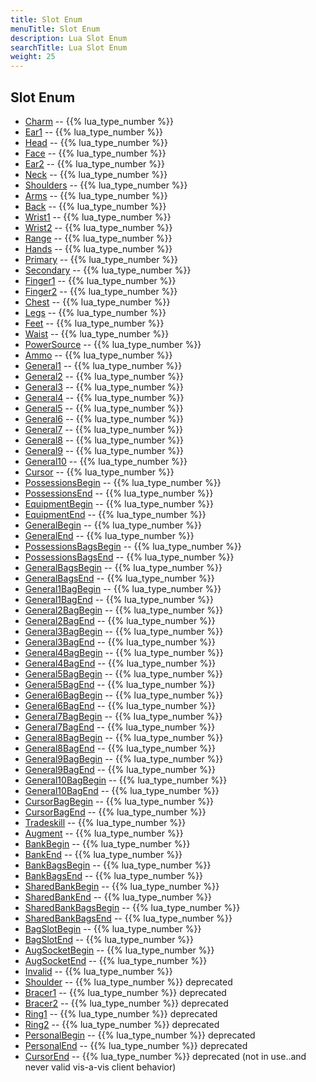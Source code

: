 ```yaml
---
title: Slot Enum
menuTitle: Slot Enum
description: Lua Slot Enum
searchTitle: Lua Slot Enum
weight: 25
---
```

## Slot Enum
- [Charm](charm) -- {{% lua_type_number %}}
- [Ear1](ear1) -- {{% lua_type_number %}}
- [Head](head) -- {{% lua_type_number %}}
- [Face](face) -- {{% lua_type_number %}}
- [Ear2](ear2) -- {{% lua_type_number %}}
- [Neck](neck) -- {{% lua_type_number %}}
- [Shoulders](shoulders) -- {{% lua_type_number %}}
- [Arms](arms) -- {{% lua_type_number %}}
- [Back](back) -- {{% lua_type_number %}}
- [Wrist1](wrist1) -- {{% lua_type_number %}}
- [Wrist2](wrist2) -- {{% lua_type_number %}}
- [Range](range) -- {{% lua_type_number %}}
- [Hands](hands) -- {{% lua_type_number %}}
- [Primary](primary) -- {{% lua_type_number %}}
- [Secondary](secondary) -- {{% lua_type_number %}}
- [Finger1](finger1) -- {{% lua_type_number %}}
- [Finger2](finger2) -- {{% lua_type_number %}}
- [Chest](chest) -- {{% lua_type_number %}}
- [Legs](legs) -- {{% lua_type_number %}}
- [Feet](feet) -- {{% lua_type_number %}}
- [Waist](waist) -- {{% lua_type_number %}}
- [PowerSource](powersource) -- {{% lua_type_number %}}
- [Ammo](ammo) -- {{% lua_type_number %}}
- [General1](general1) -- {{% lua_type_number %}}
- [General2](general2) -- {{% lua_type_number %}}
- [General3](general3) -- {{% lua_type_number %}}
- [General4](general4) -- {{% lua_type_number %}}
- [General5](general5) -- {{% lua_type_number %}}
- [General6](general6) -- {{% lua_type_number %}}
- [General7](general7) -- {{% lua_type_number %}}
- [General8](general8) -- {{% lua_type_number %}}
- [General9](general9) -- {{% lua_type_number %}}
- [General10](general10) -- {{% lua_type_number %}}
- [Cursor](cursor) -- {{% lua_type_number %}}
- [PossessionsBegin](possessionsbegin) -- {{% lua_type_number %}}
- [PossessionsEnd](possessionsend) -- {{% lua_type_number %}}
- [EquipmentBegin](equipmentbegin) -- {{% lua_type_number %}}
- [EquipmentEnd](equipmentend) -- {{% lua_type_number %}}
- [GeneralBegin](generalbegin) -- {{% lua_type_number %}}
- [GeneralEnd](generalend) -- {{% lua_type_number %}}
- [PossessionsBagsBegin](possessionsbagsbegin) -- {{% lua_type_number %}}
- [PossessionsBagsEnd](possessionsbagsend) -- {{% lua_type_number %}}
- [GeneralBagsBegin](generalbagsbegin) -- {{% lua_type_number %}}
- [GeneralBagsEnd](generalbagsend) -- {{% lua_type_number %}}
- [General1BagBegin](general1bagbegin) -- {{% lua_type_number %}}
- [General1BagEnd](general1bagend) -- {{% lua_type_number %}}
- [General2BagBegin](general2bagbegin) -- {{% lua_type_number %}}
- [General2BagEnd](general2bagend) -- {{% lua_type_number %}}
- [General3BagBegin](general3bagbegin) -- {{% lua_type_number %}}
- [General3BagEnd](general3bagend) -- {{% lua_type_number %}}
- [General4BagBegin](general4bagbegin) -- {{% lua_type_number %}}
- [General4BagEnd](general4bagend) -- {{% lua_type_number %}}
- [General5BagBegin](general5bagbegin) -- {{% lua_type_number %}}
- [General5BagEnd](general5bagend) -- {{% lua_type_number %}}
- [General6BagBegin](general6bagbegin) -- {{% lua_type_number %}}
- [General6BagEnd](general6bagend) -- {{% lua_type_number %}}
- [General7BagBegin](general7bagbegin) -- {{% lua_type_number %}}
- [General7BagEnd](general7bagend) -- {{% lua_type_number %}}
- [General8BagBegin](general8bagbegin) -- {{% lua_type_number %}}
- [General8BagEnd](general8bagend) -- {{% lua_type_number %}}
- [General9BagBegin](general9bagbegin) -- {{% lua_type_number %}}
- [General9BagEnd](general9bagend) -- {{% lua_type_number %}}
- [General10BagBegin](general10bagbegin) -- {{% lua_type_number %}}
- [General10BagEnd](general10bagend) -- {{% lua_type_number %}}
- [CursorBagBegin](cursorbagbegin) -- {{% lua_type_number %}}
- [CursorBagEnd](cursorbagend) -- {{% lua_type_number %}}
- [Tradeskill](tradeskill) -- {{% lua_type_number %}}
- [Augment](augment) -- {{% lua_type_number %}}
- [BankBegin](bankbegin) -- {{% lua_type_number %}}
- [BankEnd](bankend) -- {{% lua_type_number %}}
- [BankBagsBegin](bankbagsbegin) -- {{% lua_type_number %}}
- [BankBagsEnd](bankbagsend) -- {{% lua_type_number %}}
- [SharedBankBegin](sharedbankbegin) -- {{% lua_type_number %}}
- [SharedBankEnd](sharedbankend) -- {{% lua_type_number %}}
- [SharedBankBagsBegin](sharedbankbagsbegin) -- {{% lua_type_number %}}
- [SharedBankBagsEnd](sharedbankbagsend) -- {{% lua_type_number %}}
- [BagSlotBegin](bagslotbegin) -- {{% lua_type_number %}}
- [BagSlotEnd](bagslotend) -- {{% lua_type_number %}}
- [AugSocketBegin](augsocketbegin) -- {{% lua_type_number %}}
- [AugSocketEnd](augsocketend) -- {{% lua_type_number %}}
- [Invalid](invalid) -- {{% lua_type_number %}}
- [Shoulder](shoulder) -- {{% lua_type_number %}} deprecated
- [Bracer1](bracer1) -- {{% lua_type_number %}} deprecated
- [Bracer2](bracer2) -- {{% lua_type_number %}} deprecated
- [Ring1](ring1) -- {{% lua_type_number %}} deprecated
- [Ring2](ring2) -- {{% lua_type_number %}} deprecated
- [PersonalBegin](personalbegin) -- {{% lua_type_number %}} deprecated
- [PersonalEnd](personalend) -- {{% lua_type_number %}} deprecated
- [CursorEnd](cursorend) -- {{% lua_type_number %}} deprecated (not in use..and never valid vis-a-vis client behavior)